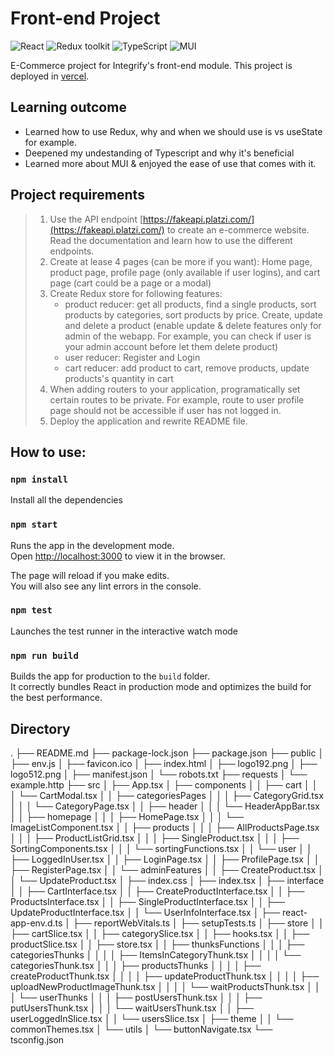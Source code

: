 # Front-end Project

![React](https://img.shields.io/badge/React-v.18-blue)
![Redux toolkit](https://img.shields.io/badge/RTK-v.1-purple)
![TypeScript](https://img.shields.io/badge/TypeScript-v.4-green)
![MUI](https://img.shields.io/badge/MUI-v.5.13.2-blue)

E-Commerce project for Integrify's front-end module. This project is deployed in [vercel](https://fs15-frontend-project-one.vercel.app).

## Learning outcome
- Learned how to use Redux, why and when we should use is vs useState for example.
- Deepened my undestanding of Typescript and why it's beneficial
- Learned more about MUI & enjoyed the ease of use that comes with it.

## Project requirements

> 1. Use the API endpoint [https://fakeapi.platzi.com/](https://fakeapi.platzi.com/) to create an e-commerce website. Read the documentation and learn how to use the different endpoints.
> 2. Create at lease 4 pages (can be more if you want): Home page, product page,
> profile page (only available if user logins), and cart page (cart could be a page or a modal)
> 3. Create Redux store for following features:
>    - product reducer: get all products, find a single products, sort products by
>    categories, sort products by price. Create, update and delete a product (enable update & delete features only for admin of the webapp. For example, you can check if user is your admin account before let them delete product)
>    - user reducer: Register and Login
>    - cart reducer: add product to cart, remove products, update products's quantity in cart
> 4. When adding routers to your application, programatically set certain routes to be private. For example, route to user profile page should not be accessible if user has not logged in.
> 5. Deploy the application and rewrite README file.

## How to use:

### `npm install`

Install all the dependencies

### `npm start`

Runs the app in the development mode.\
Open [http://localhost:3000](http://localhost:3000) to view it in the browser.

The page will reload if you make edits.\
You will also see any lint errors in the console.

### `npm test`

Launches the test runner in the interactive watch mode

### `npm run build`

Builds the app for production to the `build` folder.\
It correctly bundles React in production mode and optimizes the build for the best performance.

## Directory
.
├── README.md
├── package-lock.json
├── package.json
├── public
│   ├── env.js
│   ├── favicon.ico
│   ├── index.html
│   ├── logo192.png
│   ├── logo512.png
│   ├── manifest.json
│   └── robots.txt
├── requests
│   └── example.http
├── src
│   ├── App.tsx
│   ├── components
│   │   ├── cart
│   │   │   └── CartModal.tsx
│   │   ├── categoriesPages
│   │   │   ├── CategoryGrid.tsx
│   │   │   └── CategoryPage.tsx
│   │   ├── header
│   │   │   └── HeaderAppBar.tsx
│   │   ├── homepage
│   │   │   ├── HomePage.tsx
│   │   │   └── ImageListComponent.tsx
│   │   ├── products
│   │   │   ├── AllProductsPage.tsx
│   │   │   ├── ProductListGrid.tsx
│   │   │   ├── SingleProduct.tsx
│   │   │   ├── SortingComponents.tsx
│   │   │   └── sortingFunctions.tsx
│   │   └── user
│   │       ├── LoggedInUser.tsx
│   │       ├── LoginPage.tsx
│   │       ├── ProfilePage.tsx
│   │       ├── RegisterPage.tsx
│   │       └── adminFeatures
│   │           ├── CreateProduct.tsx
│   │           └── UpdateProduct.tsx
│   ├── index.css
│   ├── index.tsx
│   ├── interface
│   │   ├── CartInterface.tsx
│   │   ├── CreateProductInterface.tsx
│   │   ├── ProductsInterface.tsx
│   │   ├── SingleProductInterface.tsx
│   │   ├── UpdateProductInterface.tsx
│   │   └── UserInfoInterface.tsx
│   ├── react-app-env.d.ts
│   ├── reportWebVitals.ts
│   ├── setupTests.ts
│   ├── store
│   │   ├── cartSlice.tsx
│   │   ├── categorySlice.tsx
│   │   ├── hooks.tsx
│   │   ├── productSlice.tsx
│   │   ├── store.tsx
│   │   ├── thunksFunctions
│   │   │   ├── categoriesThunks
│   │   │   │   ├── ItemsInCategoryThunk.tsx
│   │   │   │   └── categoriesThunk.tsx
│   │   │   ├── productsThunks
│   │   │   │   ├── createProductThunk.tsx
│   │   │   │   ├── updateProductThunk.tsx
│   │   │   │   ├── uploadNewProductImageThunk.tsx
│   │   │   │   └── waitProductsThunk.tsx
│   │   │   └── userThunks
│   │   │       ├── postUsersThunk.tsx
│   │   │       ├── putUsersThunk.tsx
│   │   │       └── waitUsersThunk.tsx
│   │   ├── userLoggedInSlice.tsx
│   │   └── usersSlice.tsx
│   ├── theme
│   │   └── commonThemes.tsx
│   └── utils
│       └── buttonNavigate.tsx
└── tsconfig.json